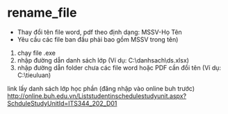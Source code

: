 # rename_file
- Thay đổi tên file word, pdf theo định dạng: MSSV-Họ Tên
- Yêu cầu các file ban đầu phải bao gồm MSSV trong tên)

1. chạy file .exe
2. nhập đường dẫn danh sách lớp (Ví dụ: C:\danhsach\ds.xlsx)
3. nhập đường dẫn folder chưa các file word hoặc PDF cần đổi tên (Ví dụ: C:\tieuluan\)

link lấy danh sách lớp học phần (đăng nhập vào online buh trước)
http://online.buh.edu.vn/Liststudentinschedulestudyunit.aspx?SchduleStudyUnitId=ITS344_202_D01
